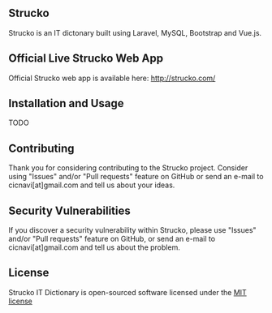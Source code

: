 ## Strucko

Strucko is an IT dictonary built using Laravel, MySQL, Bootstrap and Vue.js. 

## Official Live Strucko Web App

Official Strucko web app is available here:  <http://strucko.com/>

## Installation and Usage
TODO

## Contributing

Thank you for considering contributing to the Strucko project.
Consider using "Issues" and/or "Pull requests" feature on GitHub or 
send an e-mail to cicnavi[at]gmail.com and tell us about your ideas.

## Security Vulnerabilities

If you discover a security vulnerability within Strucko, please use "Issues" and/or "Pull requests" 
feature on GitHub, or send an e-mail to cicnavi[at]gmail.com and tell us about the problem.

## License

Strucko IT Dictionary is open-sourced software licensed under the [MIT license](http://opensource.org/licenses/MIT)